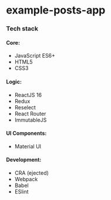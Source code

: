 # example-posts-app

### Tech stack

#### Core:
- JavaScript ES6+
- HTML5
- CSS3

#### Logic:
- ReactJS 16
- Redux
- Reselect
- React Router
- ImmutableJS

#### UI Components:
- Material UI

#### Development:
- CRA (ejected)
- Webpack
- Babel
- ESlint
